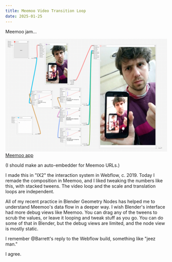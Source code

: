 ```yaml
---
title: Meemoo Video Transition Loop
date: 2025-01-25
---
```


Meemoo jam...

[![Meemoo.org nodes and wires interface with tweens driving an endlessly looping video](2025-01-25-meemoo-video-transition-loop.png) Meemoo app](https://app.meemoo.org/#gist/35e3b45b5fb0ab1e0625c4410da84105)

(I should make an auto-embedder for Meemoo URLs.)

I made this in "IX2" the interaction system in Webflow, c. 2019. Today I remade the composition in Meemoo, and I liked tweaking the numbers like this, with stacked tweens. The video loop and the scale and translation loops are independent.

All of my recent practice in Blender Geometry Nodes has helped me to understand Meemoo's data flow in a deeper way. I wish Blender's interface had more debug views like Meemoo. You can drag any of the tweens to scrub the values, or leave it looping and tweak stuff as you go. You can do some of that in Blender, but the debug views are limited, and the node view is mostly static.

I remember @Barrett's reply to the Webflow build, something like "jeez man."

I agree.
